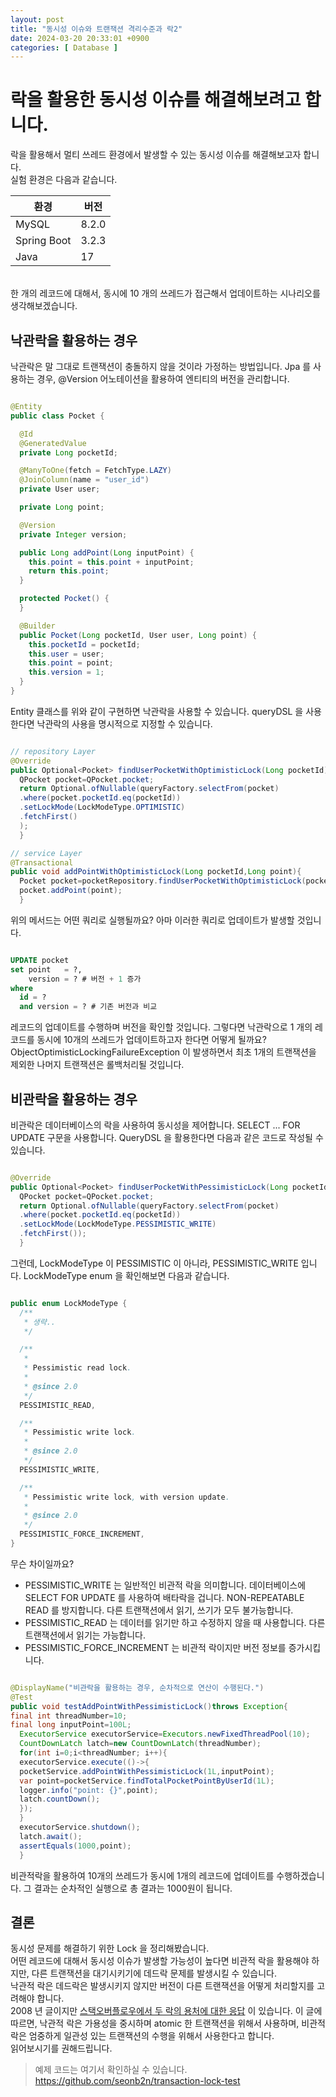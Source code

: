 ```yaml
---
layout: post
title: "동시성 이슈와 트랜잭션 격리수준과 락2"
date: 2024-03-20 20:33:01 +0900
categories: [ Database ]
---
```


# 락을 활용한 동시성 이슈를 해결해보려고 합니다.

락을 활용해서 멀티 쓰레드 환경에서 발생할 수 있는 동시성 이슈를 해결해보고자 합니다.
<br>
실험 환경은 다음과 같습니다.

| 환경          | 버전    |
|-------------|-------|
| MySQL       | 8.2.0 |
| Spring Boot | 3.2.3 |
| Java        | 17    |

<br>
한 개의 레코드에 대해서, 동시에 10 개의 쓰레드가 접근해서 업데이트하는 시나리오를 생각해보겠습니다.

## 낙관락을 활용하는 경우

낙관락은 말 그대로 트랜잭션이 충돌하지 않을 것이라 가정하는 방법입니다. Jpa 를 사용하는 경우, @Version 어노테이션을 활용하여 엔티티의 버전을 관리합니다.

```java

@Entity
public class Pocket {

  @Id
  @GeneratedValue
  private Long pocketId;

  @ManyToOne(fetch = FetchType.LAZY)
  @JoinColumn(name = "user_id")
  private User user;

  private Long point;

  @Version
  private Integer version;

  public Long addPoint(Long inputPoint) {
    this.point = this.point + inputPoint;
    return this.point;
  }

  protected Pocket() {
  }

  @Builder
  public Pocket(Long pocketId, User user, Long point) {
    this.pocketId = pocketId;
    this.user = user;
    this.point = point;
    this.version = 1;
  }
}

```

Entity 클래스를 위와 같이 구현하면 낙관락을 사용할 수 있습니다. queryDSL 을 사용한다면 낙관락의 사용을 명시적으로 지정할 수 있습니다.

```java

// repository Layer
@Override
public Optional<Pocket> findUserPocketWithOptimisticLock(Long pocketId){
  QPocket pocket=QPocket.pocket;
  return Optional.ofNullable(queryFactory.selectFrom(pocket)
  .where(pocket.pocketId.eq(pocketId))
  .setLockMode(LockModeType.OPTIMISTIC)
  .fetchFirst()
  );
  }

// service Layer
@Transactional
public void addPointWithOptimisticLock(Long pocketId,Long point){
  Pocket pocket=pocketRepository.findUserPocketWithOptimisticLock(pocketId).orElseThrow();
  pocket.addPoint(point);
  }
```

위의 메서드는 어떤 쿼리로 실행될까요? 아마 이러한 쿼리로 업데이트가 발생할 것입니다.

```sql

UPDATE pocket
set point   = ?,
    version = ? # 버전 + 1 증가
where
  id = ?
  and version = ? # 기존 버전과 비교

```

레코드의 업데이트를 수행하며 버전을 확인할 것입니다. 그렇다면 낙관락으로 1 개의 레코드를 동시에 10개의 쓰레드가 업데이트하고자 한다면 어떻게 될까요?
<br>
ObjectOptimisticLockingFailureException 이 발생하면서 최초 1개의 트랜잭션을 제외한 나머지 트랜잭션은 롤백처리될 것입니다.

## 비관락을 활용하는 경우

비관락은 데이터베이스의 락을 사용하여 동시성을 제어합니다. SELECT ... FOR UPDATE 구문을 사용합니다. QueryDSL 을 활용한다면 다음과 같은 코드로 작성될 수
있습니다.

```java

@Override
public Optional<Pocket> findUserPocketWithPessimisticLock(Long pocketId){
  QPocket pocket=QPocket.pocket;
  return Optional.ofNullable(queryFactory.selectFrom(pocket)
  .where(pocket.pocketId.eq(pocketId))
  .setLockMode(LockModeType.PESSIMISTIC_WRITE)
  .fetchFirst());
  }

```

그런데, LockModeType 이 PESSIMISTIC 이 아니라, PESSIMISTIC_WRITE 입니다. LockModeType enum 을 확인해보면 다음과 같습니다.

```java

public enum LockModeType {
  /**
   * 생략..
   */

  /**
   *
   * Pessimistic read lock.
   *
   * @since 2.0
   */
  PESSIMISTIC_READ,

  /**
   * Pessimistic write lock.
   *
   * @since 2.0
   */
  PESSIMISTIC_WRITE,

  /**
   * Pessimistic write lock, with version update.
   *
   * @since 2.0
   */
  PESSIMISTIC_FORCE_INCREMENT,
}

```

무슨 차이일까요?

- PESSIMISTIC_WRITE 는 일반적인 비관적 락을 의미합니다. 데이터베이스에 SELECT FOR UPDATE 를 사용하여 배타락을 겁니다. NON-REPEATABLE
  READ 를 방지합니다. 다른 트랜잭션에서 읽기, 쓰기가 모두 불가능합니다.
- PESSIMISTIC_READ 는 데이터를 읽기만 하고 수정하지 않을 때 사용합니다. 다른 트랜잭션에서 읽기는 가능합니다.
- PESSIMISTIC_FORCE_INCREMENT 는 비관적 락이지만 버전 정보를 증가시킵니다.

```java

@DisplayName("비관락을 활용하는 경우, 순차적으로 연산이 수행된다.")
@Test
public void testAddPointWithPessimisticLock()throws Exception{
final int threadNumber=10;
final long inputPoint=100L;
  ExecutorService executorService=Executors.newFixedThreadPool(10);
  CountDownLatch latch=new CountDownLatch(threadNumber);
  for(int i=0;i<threadNumber; i++){
  executorService.execute(()->{
  pocketService.addPointWithPessimisticLock(1L,inputPoint);
  var point=pocketService.findTotalPocketPointByUserId(1L);
  logger.info("point: {}",point);
  latch.countDown();
  });
  }
  executorService.shutdown();
  latch.await();
  assertEquals(1000,point);
  }

```

비관적락을 활용하여 10개의 쓰레드가 동시에 1개의 레코드에 업데이트를 수행하겠습니다. 그 결과는 순차적인 실행으로 총 결과는 1000원이 됩니다.

## 결론

동시성 문제를 해결하기 위한 Lock 을 정리해봤습니다. <br>
어떤 레코드에 대해서 동시성 이슈가 발생할 가능성이 높다면 비관적 락을 활용해야 하지만, 다른 트랜잭션을 대기시키기에 데드락 문제를 발생시킬 수 있습니다.
<br>
낙관적 락은 데드락은 발생시키지 않지만 버전이 다른 트랜잭션을 어떻게 처리할지를 고려해야 합니다.
<br>
2008 년
글이지만 [스택오버플로우에서 두 락의 용처에 대한 응답](https://stackoverflow.com/questions/129329/optimistic-vs-pessimistic-locking)
이 있습니다. 이 글에 따르면, 낙관적 락은 가용성을 중시하며 atomic 한 트랜잭션을 위해서 사용하며, 비관적 락은 엄중하게 일관성 있는 트랜잭션의 수행을 위해서 사용한다고 합니다.
<br>
읽어보시기를 권해드립니다.

> 예제 코드는 여기서 확인하실 수 있습니다.
> https://github.com/seonb2n/transaction-lock-test
